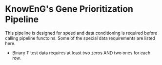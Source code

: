 # KnowEnG's Gene Prioritization Pipeline
This pipeline is designed for speed and data conditioning is required before calling pipeline functoins.
Some of the special data requirements are listed here.

* Binary T test data requires at least two zeros AND two ones for each row.
